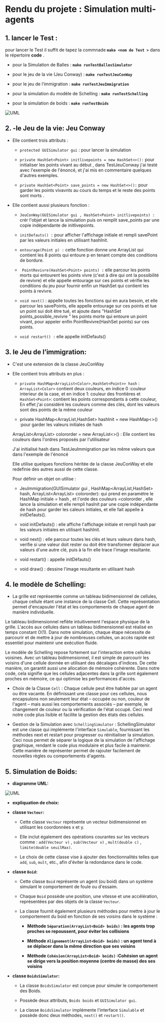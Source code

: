 # Rendu du projete : Simulation multi-agents 


## 1. **lancer le Test :**


pour lancer le Test il suffit de tapez la commnade **``make <nom de Test >``** dans le répertoire **code** .


- pour la Simulation de Balles : **`make runTestBallesSimulator`**

- pour le jeu de la vie (Jeu Conway) : **`make runTestJeuConWay`**

- pour le jeu de l’immigration : **`make runTestJeuImmigration`**

- pour la simulation du  modèle de Schelling : **`make runTestSchelling`**

- pour la simulation de boids : **`make runTestBoids`**





![UML](UML/JeuConWay.png)


## 2. -**le Jeu de la vie: Jeu Conway**

- Elle contient trois attributs :
        
    - ``protected GUISimulator gui``  : pour lancer la simulation 

    - ``private HashSet<Point> initlivepoints = new HashSet<>():`` pour initialiser les points vivant au début , dans TestJeuConway j'ai testé avec l'exemple de l'énoncé, et j'ai mis en commentaire quelques d'autres exemples.

    - ``private HashSet<Point> save_points = new HashSet<>():`` pour garder les points vivavnts au cours du temps  et le reste des points sont morts .

- Elle contient aussi plusieurs fonction :

    - ``JeuConWay(GUISimulator gui , HashSet<Point> initlivepoints) :`` crér l'objet et lance la simulation puis on remplit save_points par une copie indépendante de initlivepoints.

    
    - ``initDefauts() :`` pour afficher l'affichage initiale et rempli savePoint par les valeurs initiales en utilisant hashInit.

    
    - ``entourage(Point p) :`` cette fonction donne une ArrayList qui contient les 8 points qui entoure p en tenant compte des conditions de bordure.

    
    - `` PointRevivre(HashSet<Point> points) :`` elle parcour les points morts qui entourent les points vivre (c'est à dire qui ont la possibilité de revivre) et elle appelle entourage sur ces points et vérifie les conditions du jeu pour fournir enfin un HashSet<Point> qui contient les points à revivre.

    - ``void next()`` : appelle toutes les fonctions qui en aura besoin, et elle parcour les savePoints, elle appelle entourage sur ces points et tue un point sui doit être tué, et ajoute dans "HashSet<Point> points_possible_revivre " les points morte qui entoure un point vivant, pour appeler enfin PointRevivre(HashSet<Point> points) sur ces points.

    - ``void restart() :`` elle appelle initDefauts()

## 3. **le Jeu de l’immigration:**

- C'est une extension de la classe JeuConWay

- Elle contient trois attributs en plus :
    
    - ``private HashMap<ArrayList<Color>,HashSet<Point>> hash`` :  ``ArrayList<Color>`` contient deux couleurs, en indice 0 :couleur interieur de la case, et en indice 1: couleur des frontières et ``HashSet<Point>``: contient les points correspondants à cette couleur, En effet j'ai considéré les couleurs comme des clés, dont les valeurs sont des points de la même couleur

    - private HashMap<ArrayList<Color>,HashSet<Point>> hashInit = new HashMap<>() :pour garder les valeurs initiales de hash
    
    ArrayList<ArrayList<Color>> colororder = new ArrayList<>() : Elle contient les couleurs dans l'ordres proposés par l'utilisateur

    J'ai initialisé hash dans TestJeuImmigration par les même valeurs que dans l'exemple de l'énoncé

    Elle utilise quelques fonctions héritée de la classe JeuConWay et elle redefinie des autres aussi de cette classe.

    Pour définir un objet on utilise :
    
    - JeuImmigration(GUISimulator gui , HashMap<ArrayList<Color>,HashSet<Point>> hash, ArrayList<ArrayList<Color>> colororder): qui prend en paramétre le HashMap initiale = hash , et l'orde des couleurs =colororder , elle lance la simulation et elle rempli hasInit par une copie indépendante de hash pour garder les caleurs initiales, et elle fait appelle à initDefauts().

    - void initDefauts() : elle affiche l'affichage initiale et rempli hash par les valeurs initiales en utilisant hashInit.

    - void next() : elle parcour toutes les clés et leurs valeurs dans hash, verifie si une valeur doit rester ou doit être transformer déplacer aux valeurs d'une autre clé, puis à la fin elle trace l'image resultante.

    - void restart() : appelle initDéfauts()

    - void draw() : dessine l'image resultante en utilisant hash



## 4. **le modèle de Schelling:**

- La grille est représentée comme un tableau bidimensionnel de cellules, chaque cellule étant une instance de la classe Cell.
Cette représentation permet d'encapsuler l'état et les comportements de chaque agent de manière individuelle.


Le tableau bidimensionnel reflète intuitivement l'espace physique de la grille. L'accès aux cellules dans un tableau bidimensionnel est réalisé en temps constant O(1).
Dans notre simulation, chaque étape nécessite de parcourir et de mettre à jour de nombreuses cellules, un accès rapide est essentiel pour maintenir une exécution fluide.


  Le modèle de Schelling repose fortement sur l'interaction entre cellules voisines.
Avec un tableau bidimensionnel, il est simple de parcourir les voisins d'une cellule donnée en utilisant des décalages d'indices.
De cette manière, on garantit aussi une allocation de mémoire cohérente.
Dans notre code, cela signifie que les cellules adjacentes dans la grille sont également proches en mémoire, ce qui optimise les performances d'accès.


- Choix de la Classe `Cell` : Chaque cellule peut être habitée par un agent ou être vacante. 
En définissant une classe pour ces cellules, nous encapsulons non seulement leur état – occupée ou non, couleur de l'agent – mais aussi les comportements associés – par exemple, le changement de couleur ou la vérification de l'état occupé. Ceci rend notre code plus lisible et facilite la gestion des états des cellules.

- Gestion de la Simulation avec `SchellingSimulator` : SchellingSimulator est une classe qui implémente l'interface `Simulable`, fournissant les méthodes next et restart pour progresser ou réinitialiser la simulation.
Ceci nous permet de séparer la logique de la simulation de l'affichage graphique, rendant le code plus modulaire et plus facile à maintenir.
Cette manière de représenter permet de rajouter facilement de nouvelles règles ou comportements d'agents.
## 5. **Simulation de Boids:**

- **diagramme UML:**

![UML](UML/uml_boid.png)




- **expliquation de choix:**


- **classe ``Vecteur``:**

    - Cette classe `Vecteur` représente un vecteur bidimensionnel en utilisant les coordonnées x et y. 
    
    - Elle inclut également des opérations courantes sur les vecteurs comme :  `add(Vecteur v)` , `sub(Vecteur v)`  , `mult(double c)`  , `limite(double seuilMax)`.

    - Le choix de cette classe vise à ajouter des fonctionnalités telles que `add`, `sub`, `mult`, etc., afin d'éviter la redondance dans le code.


- **classe `Boid`:**
            

    - Cette classe `Boid` représente un agent (ou boid) dans un système simulant le comportement de foule ou d'essaim. 
    
    - Chaque `Boid` possède une position, une vitesse et une accélération, représentées par des objets de la classe `Vecteur`. 
    
    
    - La classe fournit également plusieurs méthodes pour mettre à jour le comportement du boid en fonction de ses voisins dans le système :

        - **Méthode `Séparation(ArrayList<Boid> boids)` : les agents trop proches se repoussent, pour éviter les collisions**
        
        - **Méthode `Alignement(ArrayList<Boid> boids)` : un agent tend à se déplacer dans la même direction que ses voisins**

        - **Méthode `Cohésion(ArrayList<Boid> boids)` :Cohésion un agent se dirige vers la position moyenne (centre de masse) des ses voisins**

- **classe `BoidsSimulator`:**


    - La classe `BoidsSimulator` est conçue pour simuler le comportement des Boids.
    
    - Possède deux attributs, `Boids boids` et `GUISimulator gui`.

    - La classe `BoidsSimulator` implémente l'interface `Simulable` et possède donc deux méthodes, `next()` et `restart()`.